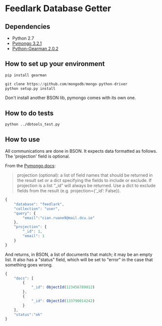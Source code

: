 Feedlark Database Getter
========================

Dependencies
------------

- Python 2.7
- [Pymongo 3.2.1](https://github.com/mongodb/mongo-python-driver)
- [Python-Gearman 2.0.2](https://pypi.python.org/pypi/gearman)

How to set up your environment
------------------------------

```python
pip install gearman

git clone https://github.com/mongodb/mongo-python-driver
python setup.py install
```

Don't install another BSON lib, pymongo comes with its own one.

How to do tests
---------------

`python ../dbtools_test.py`

How to use
----------

All communications are done in BSON. It expects data formatted as follows. The 'projection' field is optional.

From the [Pymongo docs](http://api.mongodb.org/python/current/api/pymongo/collection.html?highlight=find#pymongo.collection.Collection.find):

> projection (optional): a list of field names that should be returned in the result set or a dict specifying the fields to include or exclude. If projection is a list “_id” will always be returned. Use a dict to exclude fields from the result (e.g. projection={‘_id’: False}).

```js
{
    "database": "feedlark",
    "collection": "user",
    "query": {
        "email":"cian.ruane9@mail.dcu.ie"
    }, 
    "projection": {
        "_id": 1,
        "email": 1 
    }
}
```

And returns, in BSON, a list of documents that match; it may be an empty list.
It also has a "status" field, which will be set to "error" in the case that something goes wrong.

```js
{
    "docs": [
        {
            "_id": ObjectId(123456789012)
        },
        {
            "_id": ObjectId(133790014242)
        }
    ],
    "status":"ok"
}
```
